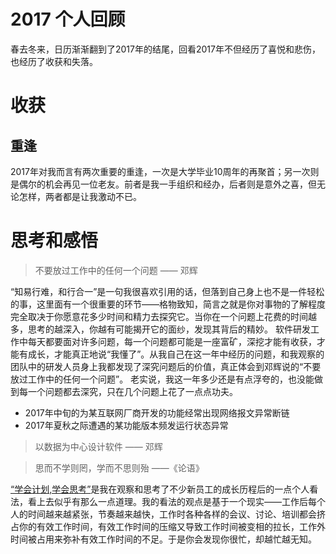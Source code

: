 2017 个人回顾
=============

春去冬来，日历渐渐翻到了2017年的结尾，回看2017年不但经历了喜悦和悲伤，也经历了收获和失落。

# 收获
## 重逢
2017年对我而言有两次重要的重逢，一次是大学毕业10周年的再聚首；另一次则是偶尔的机会再见一位老友。前者是我一手组织和经办，后者则是意外之喜，但无论怎样，两者都是让我激动不已。

# 思考和感悟

> 不要放过工作中的任何一个问题 —— 邓辉

“知易行难，和行合一”是一句我很喜欢引用的话，但落到自己身上也不是一件轻松的事，这里面有一个很重要的环节——格物致知，简言之就是你对事物的了解程度完全取决于你愿意花多少时间和精力去探究它。当你在一个问题上花费的时间越多，思考的越深入，你越有可能揭开它的面纱，发现其背后的精妙。
软件研发工作中每天都要面对许多问题，每一个问题都可能是一座富矿，深挖才能有收获，才能有成长，才能真正地说“我懂了”。从我自己在这一年中经历的问题，和我观察的团队中的研发人员身上我都发现了深究问题后的价值，真正体会到邓辉说的“不要放过工作中的任何一个问题”。
老实说，我这一年多少还是有点浮夸的，也没能做到每一个问题都去深究，只在几个问题上花了一点点功夫。
- 2017年中旬的为某互联网厂商开发的功能经常出现网络报文异常断链
- 2017年夏秋之际遭遇的某功能版本频发运行状态异常

> 以数据为中心设计软件 —— 邓辉

> 思而不学则罔，学而不思则殆 ——《论语》

[“学会计划,学会思考”](https://github.com/hxfirefox/blog/blob/master/TDD/learning%20plan%20and%20learning%20think.md)是我在观察和思考了不少新员工的成长历程后的一点个人看法，看上去似乎有那么一点道理。我的看法的观点是基于一个现实——工作后每个人的时间越来越紧张，节奏越来越快，工作时各种各样的会议、讨论、培训都会挤占你的有效工作时间，有效工作时间的压缩又导致工作时间被变相的拉长，工作外时间被占用来弥补有效工作时间的不足。于是你会发现你很忙，却越忙越无知。
